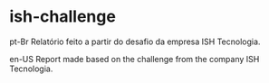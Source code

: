 # ish-challenge
pt-Br Relatório feito a partir do desafio da empresa ISH Tecnologia.

en-US Report made based on the challenge from the company ISH Tecnologia.
